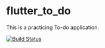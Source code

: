 # flutter_to_do

This is a practicing To-do application.

[![Build Status](https://travis-ci.org/KicaRonaldOkello/flutter-to-do-task-1.svg?branch=master)](https://travis-ci.org/KicaRonaldOkello/flutter-to-do-task-1)
